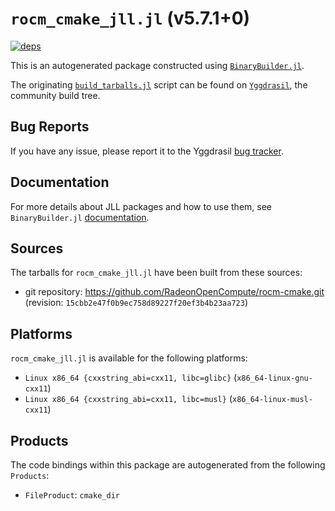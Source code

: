 # `rocm_cmake_jll.jl` (v5.7.1+0)

[![deps](https://juliahub.com/docs/rocm_cmake_jll/deps.svg)](https://juliahub.com/ui/Packages/rocm_cmake_jll/TKOq5?page=2)

This is an autogenerated package constructed using [`BinaryBuilder.jl`](https://github.com/JuliaPackaging/BinaryBuilder.jl).

The originating [`build_tarballs.jl`](https://github.com/JuliaPackaging/Yggdrasil/blob/f2b75a278977d0a055a7395b33ada62f133e1e79/R/rocm_cmake/rocm_cmake@5.7.1/build_tarballs.jl) script can be found on [`Yggdrasil`](https://github.com/JuliaPackaging/Yggdrasil/), the community build tree.

## Bug Reports

If you have any issue, please report it to the Yggdrasil [bug tracker](https://github.com/JuliaPackaging/Yggdrasil/issues).

## Documentation

For more details about JLL packages and how to use them, see `BinaryBuilder.jl` [documentation](https://docs.binarybuilder.org/stable/jll/).

## Sources

The tarballs for `rocm_cmake_jll.jl` have been built from these sources:

* git repository: https://github.com/RadeonOpenCompute/rocm-cmake.git (revision: `15cbb2e47f0b9ec758d89227f20ef3b4b23aa723`)

## Platforms

`rocm_cmake_jll.jl` is available for the following platforms:

* `Linux x86_64 {cxxstring_abi=cxx11, libc=glibc}` (`x86_64-linux-gnu-cxx11`)
* `Linux x86_64 {cxxstring_abi=cxx11, libc=musl}` (`x86_64-linux-musl-cxx11`)

## Products

The code bindings within this package are autogenerated from the following `Products`:

* `FileProduct`: `cmake_dir`

